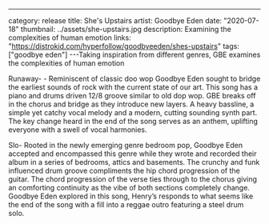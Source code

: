 ---

category: release
title: She's Upstairs
artist: Goodbye Eden
date: "2020-07-18"
thumbnail: ../assets/she-upstairs.jpg
description: Examining the complexities of human emotion
links: "https://distrokid.com/hyperfollow/goodbyeeden/shes-upstairs"
tags: ["goodbye eden"]
---Taking inspiration from different genres, GBE examines the complexities of human emotion

Runaway- - Reminiscent of classic doo wop Goodbye Eden sought to bridge the earliest sounds of rock with the current state of our art. This song has a piano and drums driven 12/8 groove similar to old dop wop. GBE breaks off in the chorus and bridge as they introduce new layers. A heavy bassline, a simple yet catchy vocal melody and a modern, cutting sounding synth part. The key change heard in the end of the song serves as an anthem, uplifting everyone with a swell of vocal harmonies.

Slo- Rooted in the newly emerging genre bedroom pop, Goodbye Eden accepted and encompassed this genre while they wrote and recorded their album in a series of bedrooms, attics and basements. The crunchy and funk influenced drum groove compliments the hip chord progression of the guitar. The chord progression of the verse ties through to the chorus giving an comforting continuity as the vibe of both sections completely change. Goodbye Eden explored in this song, Henry’s responds to what seems like the end of the song with a fill into a reggae outro featuring a steel drum solo.
